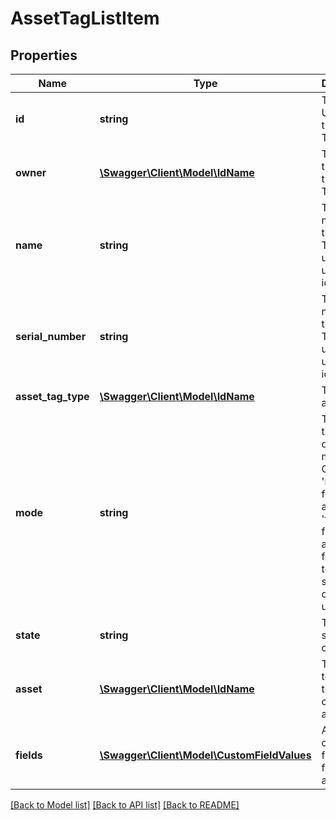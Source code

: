 # AssetTagListItem

## Properties
Name | Type | Description | Notes
------------ | ------------- | ------------- | -------------
**id** | **string** | The unique UUID for this Asset Tag | 
**owner** | [**\Swagger\Client\Model\IdName**](IdName.md) | The client that owns this Asset Tag | 
**name** | **string** | The serial number of the Asset Tag that is used to uniquely identify it. | 
**serial_number** | **string** | The serial number of the Asset Tag that is used to uniquely identify it. | 
**asset_tag_type** | [**\Swagger\Client\Model\IdName**](IdName.md) | The type of asset tag | 
**mode** | **string** | The asset tag operation mode. Options are &#39;movable&#39; for movable assets, &#39;fixed&#39; for fixed assets and &#39;stock&#39; for temporary stock control uses. | 
**state** | **string** | The current state of the object | 
**asset** | [**\Swagger\Client\Model\IdName**](IdName.md) | The asset to which this tag is currently assigned | 
**fields** | [**\Swagger\Client\Model\CustomFieldValues**](CustomFieldValues.md) | A number of custom field values for this assettag. | 

[[Back to Model list]](../README.md#documentation-for-models) [[Back to API list]](../README.md#documentation-for-api-endpoints) [[Back to README]](../README.md)


